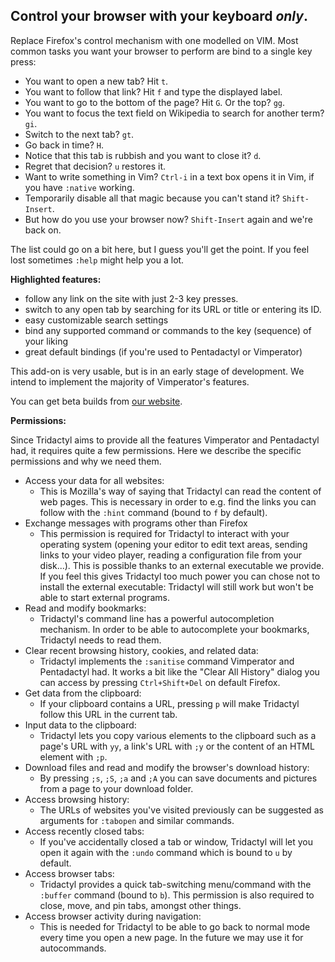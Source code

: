 ## Control your browser with your keyboard *only*.

Replace Firefox's control mechanism with one modelled on VIM.
Most common tasks you want your browser to perform are bind to a single key
press:

- You want to open a new tab? Hit `t`.
- You want to follow that link? Hit `f` and type the displayed label.
- You want to go to the bottom of the page? Hit `G`. Or the top? `gg`.
- You want to focus the text field on Wikipedia to search for another term? `gi`.
- Switch to the next tab? `gt`.
- Go back in time? `H`.
- Notice that this tab is rubbish and you want to close it? `d`.
- Regret that decision? `u` restores it.
- Want to write something in Vim? `Ctrl-i` in a text box opens it in Vim, if 
you have `:native` working.
- Temporarily disable all that magic because you can't stand it? `Shift-Insert`.
- But how do you use your browser now? `Shift-Insert` again and we're back on.

The list could go on a bit here, but I guess you'll get the point. If you feel
lost sometimes `:help` might help you a lot.

**Highlighted features:**

 - follow any link on the site with just 2-3 key presses.
 - switch to any open tab by searching for its URL or title or entering its ID.
 - easy customizable search settings
 - bind any supported command or commands to the key (sequence) of your liking
 - great default bindings (if you're used to Pentadactyl or Vimperator)

This add-on is very usable, but is in an early stage of development. We intend
to implement the majority of Vimperator's features.

You can get beta builds from [our website][betas].

**Permissions:**

Since Tridactyl aims to provide all the features Vimperator and Pentadactyl
had, it requires quite a few permissions. Here we describe the specific
permissions and why we need them.

 - Access your data for all websites:
   * This is Mozilla's way of saying that Tridactyl can read the content of web
     pages. This is necessary in order to e.g. find the links you can follow
     with the `:hint` command (bound to `f` by default).
 - Exchange messages with programs other than Firefox
   * This permission is required for Tridactyl to interact with your
     operating system (opening your editor to edit text areas, sending links to
     your video player, reading a configuration file from your disk...). This
     is possible thanks to an external executable we provide. If you feel this
     gives Tridactyl too much power you can chose not to install the external
     executable: Tridactyl will still work but won't be able to start external
     programs.
 - Read and modify bookmarks:
   * Tridactyl's command line has a powerful autocompletion mechanism. In
     order to be able to autocomplete your bookmarks, Tridactyl needs to read
     them.
 - Clear recent browsing history, cookies, and related data:
   * Tridactyl implements the `:sanitise` command Vimperator and Pentadactyl
     had. It works a bit like the "Clear All History" dialog you can access by
     pressing `Ctrl+Shift+Del` on default Firefox.
 - Get data from the clipboard:
   * If your clipboard contains a URL, pressing `p` will make Tridactyl follow
     this URL in the current tab.
 - Input data to the clipboard:
   * Tridactyl lets you copy various elements to the clipboard such as a page's
     URL with `yy`, a link's URL with `;y` or the content of an HTML element
     with `;p`.
 - Download files and read and modify the browser's download history:
   * By pressing `;s`, `;S`, `;a` and `;A` you can save documents and pictures
     from a page to your download folder.
 - Access browsing history:
   * The URLs of websites you've visited previously can be suggested as
     arguments for `:tabopen` and similar commands.
 - Access recently closed tabs:
   * If you've accidentally closed a tab or window, Tridactyl will let you open
     it again with the `:undo` command which is bound to `u` by default.
 - Access browser tabs:
   * Tridactyl provides a quick tab-switching menu/command with the `:buffer`
     command (bound to `b`). This permission is also required to close, move,
     and pin tabs, amongst other things.
 - Access browser activity during navigation:
   * This is needed for Tridactyl to be able to go back to normal mode every
     time you open a new page. In the future we may use it for autocommands.

[betas]: https://tridactyl.cmcaine.co.uk/betas/?sort=time&order=desc
